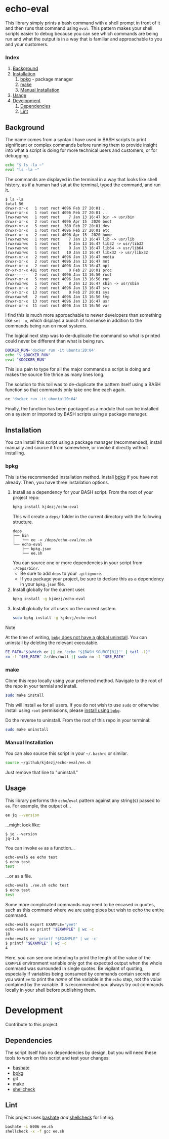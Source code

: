 # echo-eval
This library simply prints a bash command with a shell prompt in front of it and then runs that command using `eval`. This pattern makes your shell scripts easier to debug because you can see which commands are being run and what the output is in a way that is familiar and approachable to you and your customers.

### Index
1. [Background](#background)
1. [Installation](#installation)
    1. [bpkg](#bpkg) - package manager
    1. [make](#make)
    1. [Manual Installation](#manual-installation)
1. [Usage](#usage)
1. [Development](#development)
    1. [Dependencies](#dependencies)
    1. [Lint](#lint)

## Background
The name comes from a syntax I have used in BASH scripts to print significant or complex commands before running them to provide insight into what a script is doing for more technical users and customers, or for debugging.
```bash
echo "$ ls -la ~"
eval "ls -la ~"
```
The commands are displayed in the terminal in a way that looks like shell history, as if a human had sat at the terminal, typed the command, and run it.
```
$ ls -la
total 56
drwxr-xr-x   1 root root 4096 Feb 27 20:01 .
drwxr-xr-x   1 root root 4096 Feb 27 20:01 ..
lrwxrwxrwx   1 root root    7 Jan 13 16:47 bin -> usr/bin
drwxr-xr-x   2 root root 4096 Apr 15  2020 boot
drwxr-xr-x   5 root root  360 Feb 27 20:01 dev
drwxr-xr-x   1 root root 4096 Feb 27 20:01 etc
drwxr-xr-x   2 root root 4096 Apr 15  2020 home
lrwxrwxrwx   1 root root    7 Jan 13 16:47 lib -> usr/lib
lrwxrwxrwx   1 root root    9 Jan 13 16:47 lib32 -> usr/lib32
lrwxrwxrwx   1 root root    9 Jan 13 16:47 lib64 -> usr/lib64
lrwxrwxrwx   1 root root   10 Jan 13 16:47 libx32 -> usr/libx32
drwxr-xr-x   2 root root 4096 Jan 13 16:47 media
drwxr-xr-x   2 root root 4096 Jan 13 16:47 mnt
drwxr-xr-x   2 root root 4096 Jan 13 16:47 opt
dr-xr-xr-x 481 root root    0 Feb 27 20:01 proc
drwx------   2 root root 4096 Jan 13 16:50 root
drwxr-xr-x   5 root root 4096 Jan 13 16:50 run
lrwxrwxrwx   1 root root    8 Jan 13 16:47 sbin -> usr/sbin
drwxr-xr-x   2 root root 4096 Jan 13 16:47 srv
dr-xr-xr-x  13 root root    0 Feb 27 20:01 sys
drwxrwxrwt   2 root root 4096 Jan 13 16:50 tmp
drwxr-xr-x  13 root root 4096 Jan 13 16:47 usr
drwxr-xr-x  11 root root 4096 Jan 13 16:50 var
```
I find this is much more approachable to newer developers than something like `set -x`, which displays a bunch of nonsense in addition to the commands being run on most systems.

The logical next step was to de-duplicate the command so what is printed could never be different than what is being run.
```bash
DOCKER_RUN='docker run -it ubuntu:20:04'
echo "$ $DOCKER_RUN"
eval "$DOCKER_RUN"
```
This is a pain to type for all the major commands a script is doing and makes the source file thrice as many lines long.

The solution to this toil was to de-duplicate the pattern itself using a BASH function so that commands only take one line each again.
```bash
ee 'docker run -it ubuntu:20:04'
```
Finally, the function has been packaged as a module that can be installed on a system or imported by BASH scripts using a package manager.

## Installation
You can install this script using a package manager (recommended), install manually and source it from somewhere, or invoke it directly without installing.

### bpkg
This is the recommended installation method. Install [bpkg](https://github.com/bpkg/bpkg) if you have not already. Then, you have three installation options.
1. Install as a dependency for your BASH script. From the root of your project repo:
    ```bash
    bpkg install kj4ezj/echo-eval
    ```
    This will create a `deps/` folder in the current directory with the following structure.
    ```
    deps
    ├── bin
    │   └── ee -> /deps/echo-eval/ee.sh
    └── echo-eval
        ├── bpkg.json
        └── ee.sh
    ```
    You can source one or more dependencies in your script from `./deps/bin/`.
    - Be sure to add `deps` to your `.gitignore`.
    - If you package your project, be sure to declare this as a dependency in your `bpkg.json` file.
1. Install globally for the current user.
    ```bash
    bpkg install -g kj4ezj/echo-eval
    ```
1. Install globally for all users on the current system.
    ```bash
    sudo bpkg install -g kj4ezj/echo-eval
    ```

> [!NOTE]
> At the time of writing, [`bpkg` does not have a global uninstall](https://github.com/bpkg/bpkg/issues/31). You can uninstall by deleting the relevant executable.
> ```bash
> EE_PATH="$(which ee || ee 'echo "${BASH_SOURCE[0]}"' | tail -1)"
> rm -f "$EE_PATH" 2>/dev/null || sudo rm -f "$EE_PATH"
> ```

### make
Clone this repo locally using your preferred method. Navigate to the root of the repo in your termial and install.
```bash
sudo make install
```
This will install `ee` for all users. If you do not wish to use `sudo` or otherwise install using `root` permissions, please [install using `bpkg`](#bpkg).

Do the reverse to uninstall. From the root of this repo in your terminal:
```bash
sudo make uninstall
```

### Manual Installation
You can also source this script in your `~/.bashrc` or similar.
```bash
source ~/github/kj4ezj/echo-eval/ee.sh
```
Just remove that line to "uninstall."

## Usage
This library performs the `echo`/`eval` pattern against any string(s) passed to `ee`. For example, the output of...
```bash
ee jq --version
```
...might look like:
```
$ jq --version
jq-1.6
```

You can invoke `ee` as a function...
```bash
echo-eval$ ee echo test
$ echo test
test
```
...or as a file.
```bash
echo-eval$ ./ee.sh echo test
$ echo test
test
```

Some more complicated commands may need to be encased in quotes, such as this command where we are using pipes but wish to echo the entire command.
```bash
echo-eval$ export EXAMPLE='yeet'
echo-eval$ ee printf "$EXAMPLE" | wc -c
18
echo-eval$ ee 'printf "$EXAMPLE" | wc -c'
$ printf "$EXAMPLE" | wc -c
4
```
Here, you can see one intending to print the length of the value of the `EXAMPLE` environment variable only got the expected output when the whole command was surrounded in single quotes. Be vigilant of quoting, especially if variables being consumed by commands contain secrets and you want `ee` to print the _name_ of the variable in the `echo` step, not the _value_ contained by the variable. It is recommended you always try out commands locally in your shell before publishing them.

# Development
Contribute to this project.

## Dependencies
The script itself has no dependencies by design, but you will need these tools to work on this script and test your changes:
- [bashate](https://github.com/openstack/bashate)
- [bpkg](https://github.com/bpkg/bpkg)
- git
- make
- [shellcheck](https://github.com/koalaman/shellcheck)

## Lint
This project uses [bashate](https://github.com/openstack/bashate) _and_ [shellcheck](https://github.com/koalaman/shellcheck) for linting.
```bash
bashate -i E006 ee.sh
shellcheck -x -f gcc ee.sh
```
